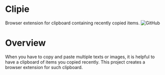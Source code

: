 # Clipie
Browser extension for clipboard containing recently copied items.
![GitHub](https://img.shields.io/github/license/ChangSuNam/Clipie)


# Overview
When you have to copy and paste multiple texts or images, it is helpful to have a clipboard of items you copied recently. This project creates a browser extension for such clipboard.

